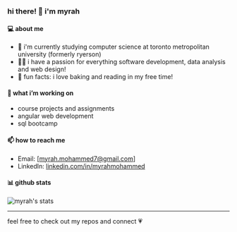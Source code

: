 ### hi there! 👋 i'm myrah

#### 💻 about me  
- 🌱 i'm currently studying computer science at toronto metropolitan university (formerly ryerson)
- 👩‍💻 i have a passion for everything software development, data analysis and web design!
- 🌷 fun facts: i love baking and reading in my free time! 

#### 🌱 what i’m working on  
- course projects and assignments  
- angular web development
- sql bootcamp

#### 📫 how to reach me  
- Email: [myrah.mohammed7@gmail.com]  
- LinkedIn: [linkedin.com/in/myrahmohammed](https://www.linkedin.com/in/myrah-m-68014b166/)  

#### 📊 github stats  
![myrah's stats](https://github-readme-stats.vercel.app/api?username=myrahm&show_icons=true&theme=tokyonight)  

---

feel free to check out my repos and connect 💗
